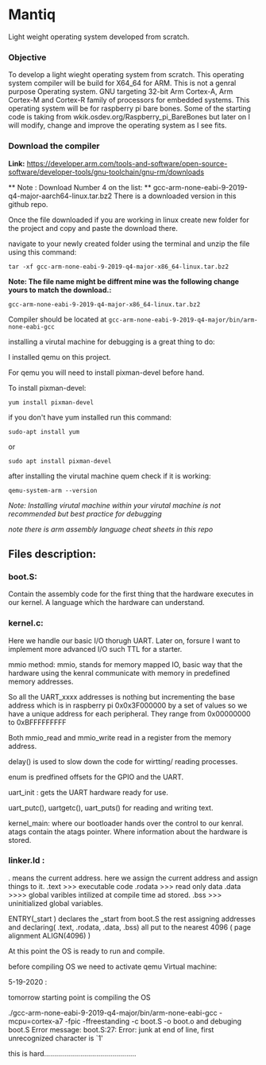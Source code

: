 # Mantiq
Light weight operating system developed from scratch. 

### Objective 
To develop a light wieght operating system from scratch. This operating system compiler will be build for X64_64 for ARM. This is not a genral purpose Operating system. GNU targeting 32-bit Arm Cortex-A, Arm Cortex-M and Cortex-R family of processors for embedded systems. This operating system will be for raspberry pi bare bones. Some of the starting code is taking from wkik.osdev.org/Raspberry_pi_BareBones but later on I will modify, change and improve the operating system as I see fits.

### Download the compiler 
**Link:**
https://developer.arm.com/tools-and-software/open-source-software/developer-tools/gnu-toolchain/gnu-rm/downloads



** Note : Download Number 4 on the list: **
gcc-arm-none-eabi-9-2019-q4-major-aarch64-linux.tar.bz2
There is a downloaded version in this github repo.



Once the file downloaded if you are working in linux create new folder for the project and copy and paste the download there. 


navigate to your newly created folder using the terminal and unzip the file using this command:


`tar -xf gcc-arm-none-eabi-9-2019-q4-major-x86_64-linux.tar.bz2`


**Note: The file name might be diffrent mine was the following change yours to match the download.:**

`gcc-arm-none-eabi-9-2019-q4-major-x86_64-linux.tar.bz2`


Compiler should be located at 
`gcc-arm-none-eabi-9-2019-q4-major/bin/arm-none-eabi-gcc`

installing a virutal machine for debugging is a great thing to do:

I installed qemu on this project.

For qemu you will need to install pixman-devel before hand. 

To install pixman-devel: 

`yum install pixman-devel`

if you don't have yum installed run this command:

`sudo-apt install yum`

or 

`sudo apt install pixman-devel`

after installing the virutal machine quem check if it is working: 

`qemu-system-arm --version`

*Note: Installing virutal machine within your virutal machine is not recommended but best practice for debugging*

*note there is arm assembly language cheat sheets in this repo*
## Files description:

### boot.S:

Contain the assembly code for the first thing that the hardware executes in our kernel. A language which the hardware can understand. 

### kernel.c:
Here we handle our basic I/O thorugh UART. Later on, forsure I want to implement more advanced I/O such TTL for a starter.

mmio method: mmio, stands for memory mapped IO, basic way that the hardware using the kenral communicate with memory in predefined memory addresses.


So all the UART_xxxx addresses is nothing but incrementing the base address which is in raspberry pi 0x0x3F000000 by a set of values so we have a unique address for each peripheral. They range from 0x00000000 to 0xBFFFFFFFFF

Both mmio_read and mmio_write read in a register from the memory address.

delay() is used to slow down the code for wirtting/ reading processes.

enum is predfined offsets for the GPIO and the UART. 

uart_init : gets the UART hardware ready for use.

uart_putc(), uartgetc(), uart_puts() for reading and writing text.

kernel_main:
where our bootloader hands over the control to our kenral. 
atags contain the atags pointer. Where information about the hardware is stored. 

### linker.ld :
  .  means the current address. 
  here we assign the current address and assign things to it. 
  .text >>> executable code
  .rodata >>> read only data
  .data >>>> global varibles intilized at compile time ad stored.
  .bss >>> uninitialized global variables. 
  
  ENTRY(_start ) 
  declares the _start from boot.S
  the rest assigning addresses and declaring( .text, .rodata, .data, .bss) all put to the nearest 4096 ( page alignment ALIGN(4096) )
  
  
  At this point the OS is ready to run and compile. 

before compiling OS we need to activate qemu Virtual machine:

5-19-2020 :

tomorrow starting point is compiling the OS

 ./gcc-arm-none-eabi-9-2019-q4-major/bin/arm-none-eabi-gcc -mcpu=cortex-a7 -fpic -ffreestanding -c boot.S -o boot.o
  and debuging boot.S 
  Error message:
  boot.S:27: Error: junk at end of line, first unrecognized character is `1'

 this is hard..............................................



